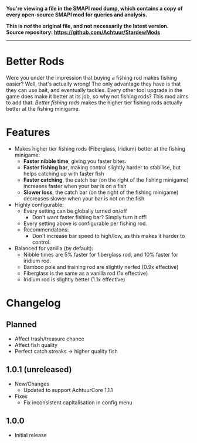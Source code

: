 **You're viewing a file in the SMAPI mod dump, which contains a copy of every open-source SMAPI mod
for queries and analysis.**

**This is _not_ the original file, and not necessarily the latest version.**  
**Source repository: https://github.com/Achtuur/StardewMods**

----

# Better Rods

Were you under the impression that buying a fishing rod makes fishing easier? Well, that's actually wrong! The only advantage they have is that they can use bait, and eventually tackles. Every other tool upgrade in the game does make it better at its job, so why not fishing rods? This mod aims to add that. _Better fishing rods_ makes the higher tier fishing rods actually better at the fishing minigame.
# Features

* Makes higher tier fishing rods (Fiberglass, Iridium) better at the fishing minigame:
  * **Faster nibble time**, giving you faster bites.
  * **Faster fishing bar**, making control slightly harder to stabilise, but helps catching up with faster fish
  * **Faster catching**, the catch bar (on the right of the fishing minigame) increases faster when your bar is on a fish
  * **Slower loss**, the catch bar (on the right of the fishing minigame) decreases slower when your bar is not on the fish
* Highly configurable:
  * Every setting can be globally turned on/off
    *  Don't want faster fishing bar? Simply turn it off!
  * Every setting above is configurable per fishing rod.
  * Recommendatons:
    * Don't increase bar speed to high/low, as this makes it harder to control.
* Balanced for vanilla (by default):
  * Nibble times are 5% faster for fiberglass rod, and 10% faster for iridium rod.
  * Bamboo pole and training rod are slightly nerfed (0.9x effective)
  * Fiberglass is the same as a vanilla rod (1x effective)
  * Iridium rod is slightly better (1.1x effective)

# Changelog

## Planned
* Affect trash/treasure chance
* Affect fish quality
* Perfect catch streaks -> higher quality fish


## 1.0.1 (unreleased)
* New/Changes
  * Updated to support AchtuurCore 1.1.1 
* Fixes
  * Fix inconsistent capitalisation in config menu

## 1.0.0

* Initial release

